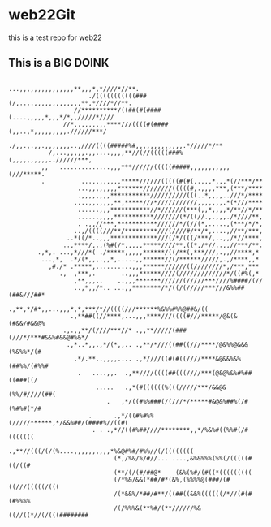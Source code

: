 # web22Git
this is a test repo for web22

## This is a BIG DOINK

                                        ...,,,,,,,,,,,,,,,**,,,*,*////*//**.   
                          ./(((((((((((###(/,....,,,,,,,,,,,,,**,*////*//**.   
                      //**********/((##(#(####(....,,,,,*,,,*/*,,/////*////    
                   //*,.,,,,,,,****///((((#(####(,,..,*,,,,,,,,,.//////***/    
                ./,,.,.,,.,,,,,,,..,////((((#####%#,,,,,,,,,,,,,.*/////*/**    
               /,...,,,,,.,,....,,,,**//(//(((((###%(,,,,,,,,,,..//////***,    
             ,,   ..............,,,***//////(((((#####,,,,,,,,,,,(///*****.    
             .          ...,,,,,,,,*****//////(((((#(#(,.,,,*,,,*(//***/**     
                       ...,,,,,,,,*******////////(((((#,.,,,,***,(***/****     
                       .,,,,,,,,***********//////////(((..*,,,,..///*/****     
                      ....,,,,,,,**,*****///*///////////,,,,,,,.*(*///****     
                       ......,,,***********//*//////(***(,,*,,,,*/**//*/**     
                       ......,,,,***********///////(*/((//.,.,,,./*////**,     
                       . .,,//***,***********//////*/(//(*,.....,(***/*/*,     
                      ..,/((((///**/*********///(////#/**/*,....,//**/***,     
                    ..*((/*..,,,*************///(/*/(((/***/,..,,/*//****,     
                   ..,****/,.,(%#(/*,,,,,*****////**,((*,/*//..,,//***/**.     
            .,*,. ...,*///*( ./*****,,,,,******/((/**(,***///,.,,//****,*      
             ...,*,  .*/(*,,,.,,*,.....,,******//(/******/////,.,/****,,*      
               ,#./* .*****,..........,,,******//////((////////*,/***,***      
                  .,  ,***,.       ..,,,******////(/////////////*/((#%(,*      
                      ,**,,,..    ..,,,*******//////(/////***////%####/(//     
                      ..,*,,/*.. ...,,********/*/((/(/////***///&%%##(##&///##*
                      .,**,*/#*,,...,,,*,*,***/*//((((///******%&%%#%%@##&/((
                     .,**##((//****,...,,,****///((((#///*****/@&(&(#&&/#&&@%
                   .,.,,**/(////***//* .,,**/////(###(///*/***#&&%#&&@#%&*/
                    .,*..*,,.,*/(*,,.. .,**/*///((##((///****/@&%%@&&&(%&%%*/(#
                      .*/.**..,,,,.... .,*////((#(#((////****&@&&%&%(##%%/(#%%#
                       .   ....,,.  .,**////((((##(((////***(@&@%&%#%##((###((/
                            .....   .,*(#((((((%(((/////***/&&@&(%%/#////(##(
                               .   ,*/((#%%###(/(///*/*****#&@&%##%(/#(%#%#(*/#
                          .      .,*/((#%#%%(/////******,*/&&%##/(####%//((#(
                           . . .,*//((#%##////********,,*/%&%#((%%#(/#(((((((
                            .,**//(((/(/(%....,,,,,,,,,,*%&@#%#/#%%//(/((((((((
                                 (*,/%&/%/#//... ....,&%&%%%(%%(/(((((#((/((#
                                 (**/(/(#/##@*    (&%(%#/(#((*(((((((((
                                 (/*%&/&&(*##/#*(&%,(%%%%@(###/(#((///(((((/(((
                                 /(*&&%/*##/#**/((##((&&%((((((/*//(#(#(#%%%%
                                 /(/%%%&(**%#/(**//////%&((//((*//(/(((########
